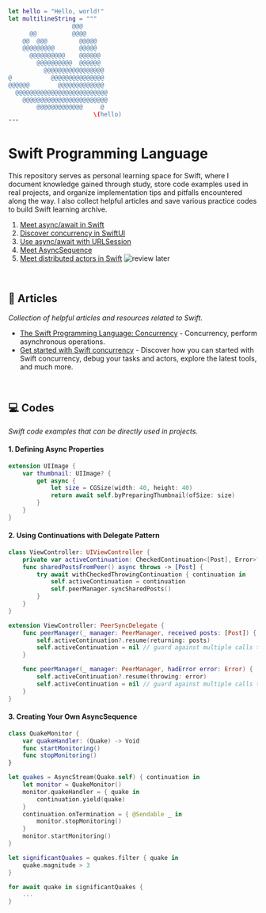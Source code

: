 ```swift
let hello = "Hello, world!"
let multilineString = """
                  @@@
      @@          @@@@
    @@  @@@         @@@@@
    @@@@@@@@@       @@@@@
      @@@@@@@@@@    @@@@@@
        @@@@@@@@@@  @@@@@@
          @@@@@@@@@@@@@@@@@
@           @@@@@@@@@@@@@@@
@@@@@@        @@@@@@@@@@@@@
  @@@@@@@@@@@@@@@@@@@@@@@@@@
    @@@@@@@@@@@@@@@@@@@@@@@@
        @@@@@@@@@@@@@     @
                        \(hello)
"""
```

# Swift Programming Language
This repository serves as personal learning space for Swift, where I document knowledge gained through study, store code examples used in real projects, and organize implementation tips and pitfalls encountered along the way. I also collect helpful articles and save various practice codes to build Swift learning archive.

1. <a href="https://github.com/kyeoeol/swift-programming-language/blob/main/001-meet-async-await-in-swift.md">Meet async/await in Swift</a>
2. <a href="https://github.com/kyeoeol/swift-programming-language/blob/main/002-discover-concurrency-in-swiftui.md">Discover concurrency in SwiftUI</a>
3. <a href="https://github.com/kyeoeol/swift-programming-language/blob/main/003-use-async-await-with-urlsession.md">Use async/await with URLSession</a>
4. <a href="https://github.com/kyeoeol/swift-programming-language/blob/main/004-meet-asyncsequence.md">Meet AsyncSequence</a>
5. <a href="https://github.com/kyeoeol/swift-programming-language/blob/main/005-meet-distributed-actors-in-swift.md">Meet distributed actors in Swift</a> ![review later](https://img.shields.io/badge/review%20later-DC2626)

<br>

## 📝 Articles
*Collection of helpful articles and resources related to Swift.*

- <a href="https://docs.swift.org/swift-book/documentation/the-swift-programming-language/concurrency/">The Swift Programming Language: Concurrency</a> - Concurrency, perform asynchronous operations.
- <a href="Get started with Swift concurrency">Get started with Swift concurrency</a> - Discover how you can started with Swift concurrency, debug your tasks and actors, explore the latest tools, and much more.

<br>

## 💻 Codes
*Swift code examples that can be directly used in projects.*

#### 1. Defining Async Properties
```swift
extension UIImage {
    var thumbnail: UIImage? {
        get async {
            let size = CGSize(width: 40, height: 40)
            return await self.byPreparingThumbnail(ofSize: size)
        }
    }
}
```

#### 2. Using Continuations with Delegate Pattern
```swift
class ViewController: UIViewController {
    private var activeContinuation: CheckedContinuation<[Post], Error>?
    func sharedPostsFromPeer() async throws -> [Post] {
        try await withCheckedThrowingContinuation { continuation in
            self.activeContinuation = continuation
            self.peerManager.syncSharedPosts()
        }
    }
}

extension ViewController: PeerSyncDelegate {
    func peerManager(_ manager: PeerManager, received posts: [Post]) {
        self.activeContinuation?.resume(returning: posts)
        self.activeContinuation = nil // guard against multiple calls to resume
    }

    func peerManager(_ manager: PeerManager, hadError error: Error) {
        self.activeContinuation?.resume(throwing: error)
        self.activeContinuation = nil // guard against multiple calls to resume
    }
}
```

#### 3. Creating Your Own AsyncSequence
```swift
class QuakeMonitor {
    var quakeHandler: (Quake) -> Void
    func startMonitoring()
    func stopMonitoring()
}

let quakes = AsyncStream(Quake.self) { continuation in
    let monitor = QuakeMonitor()
    monitor.quakeHandler = { quake in
        continuation.yield(quake)
    }
    continuation.onTermination = { @Sendable _ in
        monitor.stopMonitoring()
    }
    monitor.startMonitoring()
}

let significantQuakes = quakes.filter { quake in
    quake.magnitude > 3
}

for await quake in significantQuakes {
    ...
}
```
